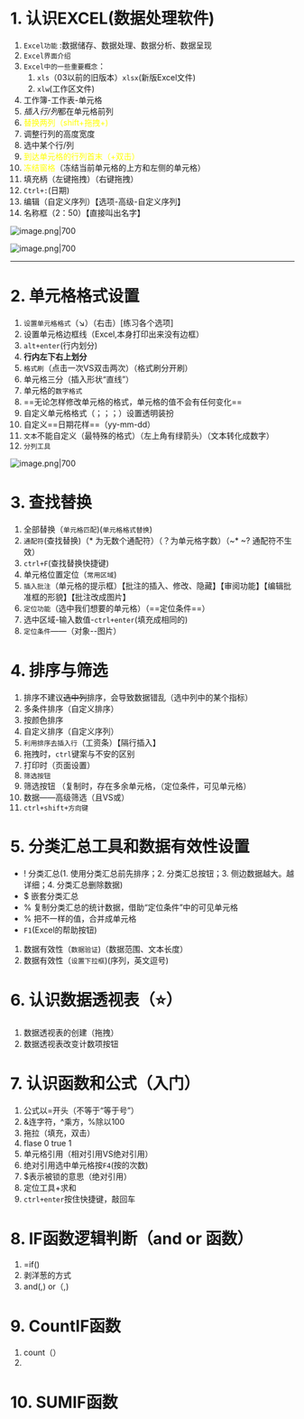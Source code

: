 # 1. 认识EXCEL(数据处理软件)
1. `Excel功能` :数据储存、数据处理、数据分析、数据呈现
2. `Excel界面介绍`
3. `Excel中的一些重要概念`：
	1. `xls`（03以前的旧版本）`xlsx`(新版Excel文件)
	2. `xlw`(工作区文件)
4. 工作簿-工作表-单元格
5. *插入行/列*都在单元格前列
6. <font color="#ffff00">替换两列（shift+拖拽+)</font>
7. 调整行列的高度宽度
8. 选中某个行/列
9. <font color="#ffff00"> 到达单元格的行列首末（+双击）</font>
10. <font color="#ffff00">冻结窗格</font>（冻结当前单元格的上方和左侧的单元格）
11. 填充柄（左键拖拽）（右键拖拽）
12. `Ctrl+:`(日期)
13. 编辑（自定义序列）【选项-高级-自定义序列】
14. 名称框（2：50）【直接叫出名字】


![image.png|700](https://fig-1321973591.cos.ap-nanjing.myqcloud.com/20241028204743.png)

![image.png|700](https://fig-1321973591.cos.ap-nanjing.myqcloud.com/20241028205229.png)

---
# 2. 单元格格式设置
1. `设置单元格格式`（↘）（右击）[练习各个选项]
2. 设置单元格边框线（Excel,本身打印出来没有边框）
3. `alt+enter`(行内划分)
4. **行内左下右上划分**
5. `格式刷`（点击一次VS双击两次）（格式刷分开刷）
6. 单元格三分（插入形状“直线”）
7. 单元格的`数字格式`
8. ==无论怎样修改单元格的格式，单元格的值不会有任何变化==
9. 自定义单元格格式（；；；）设置透明装扮
10. 自定义==日期花样==（yy-mm-dd）
11. `文本`不能自定义（最特殊的格式）（左上角有绿箭头）（文本转化成数字）
12. `分列工具`

![image.png|700](https://fig-1321973591.cos.ap-nanjing.myqcloud.com/20241029084449.png)
# 3. 查找替换
1. 全部替换（`单元格匹配`)(`单元格格式替换`)
2. `通配符`(查找替换)（\* 为无数个通配符）（？为单元格字数）（~\*  ~? 通配符不生效）
3. `ctrl+F`(查找替换快捷键)
4. 单元格位置定位（`常用区域`)
5. `插入批注`（单元格的提示框）【批注的插入、修改、隐藏】【审阅功能】【编辑批准框的形貌】【批注改成图片】
6. `定位功能`（选中我们想要的单元格）（==定位条件==）
7. 选中区域-输入数值-`ctrl+enter`(填充成相同的)
8. `定位条件`——（对象--图片）

# 4. 排序与筛选
1. 排序不建议~~选中列~~排序，会导致数据错乱（选中列中的某个指标）
2. 多条件排序（自定义排序）
3. 按颜色排序
4. 自定义排序（自定义序列）
5. `利用排序去插入行`（工资条）【隔行插入】
6. 拖拽时，`ctrl`键案与不安的区别
7. 打印时（页面设置）
8. `筛选按钮`
9. 筛选按钮 （复制时，存在多余单元格，（定位条件，可见单元格）
10. 数据——高级筛选（且VS或）
11. `ctrl+shift+方向键`

# 5. 分类汇总工具和数据有效性设置
- !  分类汇总(1. 使用分类汇总前先排序；2. 分类汇总按钮；3. 侧边数据越大。越详细；4. 分类汇总删除数据)
- $ 嵌套分类汇总
- % 复制分类汇总的统计数据，借助“定位条件”中的可见单元格
- % 把不一样的值，合并成单元格
- `F1`(Excel的帮助按钮)
1. 数据有效性（`数据验证`)（数据范围、文本长度）
2. 数据有效性（`设置下拉框`)(序列，英文逗号)

# 6. 认识数据透视表（⭐）
1. 数据透视表的创建（拖拽）
2. 数据透视表改变计数项按钮

# 7. 认识函数和公式（入门）
1. 公式以=开头（不等于“等于号”）
2. &连字符，^乘方，%除以100
3. 拖拉（填充，双击）
4. flase 0  true  1
5. 单元格引用（相对引用VS绝对引用）
6. 绝对引用选中单元格按`F4`(按的次数)
7. $表示被锁的意思（绝对引用）
8. 定位工具+求和
9. `ctrl+enter`按住快捷键，敲回车

# 8. IF函数逻辑判断（and or 函数）

1. =if()
2. 剥洋葱的方式
3. and(,) or（,)

# 9. CountIF函数
1. count（）
2. 
# 10. SUMIF函数
































